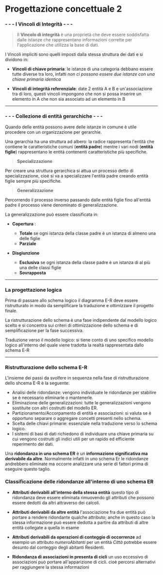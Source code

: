 # Progettazione concettuale 2

### - - - I Vincoli di Integrità - - -
>Il **Vincolo di integrità** è una proprietà che deve essere soddisfatta dalle istanze che rappresentano informazioni corrette per l'applicazione che utilizza la base di dati.

I Vincoli impliciti sono quelli imposti dalla stessa struttura dei dati e si dividono in:
- **Vincoli di chiave primaria**: le istanze di una categoria debbano essere tutte diverse tra loro, infatti *non ci possono essere due istanze con una chiave primaria identica*

- **Vincoli di integrità referenziale**: date 2 entità A e B e un'associazione tra di loro, questi vincoli impongono che non si possa inserire un elemento in A che non sia associato ad un elemento in B

- - - 
### - - - Collezione di entità gerarchiche - - -

Quando delle entità possono avere delle istanze in comune è utile procedere con un organizzazione per gerarchie.

Una gerarchia ha una struttura ad albero: la radice rappresenta l'entità che contiene le caratteristiche comuni (**entità padre**) mentre i vari nodi (**entità figlie**) rappresentano le entità contenenti caratteristiche più specifiche.

> **Specializzazione**
> 
Per creare una struttura gerarchica si attua un processo detto di specializzazione, cioè si va a specializzare l'entità padre creando entità figlie sempre più specifiche.

> **Generalizzazione**
> 
Percorrendo il processo inverso passando dalle entità figlie fino all'entità padre il processo viene denominato di generalizzazione.

La generalizzazione può essere classificata in:
- **Copertura** :
	- **Totale** se ogni istanza della classe padre è un istanza di almeno una delle figlie
	- **Parziale**

- **Disgiunzione**
	- **Esclusiva** se ogni istanza della classe padre è un istanza di al più una delle classi figlie
	- **Sovrapposta**

- - - 
### La progettazione logica

Prima di passare allo schema logico il diagramma E-R deve essere ristrutturato in modo da semplificare la traduzione e ottimizzare il progetto finale.

La ristrutturazione dello schema è una fase indipendente dal modello logico scelto e si concentra sui criteri di ottimizzazione dello schema e di semplificazione per la fase successiva.

Traduzione verso il modello logico: si tiene conto di uno specifico modello logico all'interno del quale viene tradotta la realtà rappresentata dallo schema E-R

- - - 
### Ristrutturazione dello schema E-R
L'insieme dei passi da svolfere in sequenza nella fase di ristrutturazione dello shcema E-R è la seguente:
- Analisi delle ridondanze: vengono individuate le ridondanze per stabilire se è necessario eliminarle o mantenerle.
- Eliminazione delle generalizzazioni: tutte le generalizzazioni vengono sostituite con altri costrutti del modello ER.
- Partizionamento/Accorpamento di entità e associazioni: si valuta se è opportuno separare o aggregare concetti presenti nello schema.
- Scelta delle chiavi primarie: essenziale nella traduzione verso lo schema logico.
- I sistemi di basi di dati richiedono di individuare una chiave primaria su cui vengono costruiti gli indici utili per un rapido ed efficiente reperimento dei dati.

Una **ridondanza in uno schema ER** è un **informazione significativa ma derivabile da altre**.
Normalmente infatti in uno schema Er le ridondanze andrebbero eliminate ma occorre analizzare una serie di fattori prima di eseguire questo taglio.

### Classificazione delle ridondanze all'interno di uno schema ER
- **Attributi derivabili all'interno della stessa entità**
 questo tipo di ridondanza deve essere eliminata rimuovendo gli attributi che possono essere dedotti da altri attraverso dei calcoli.

- **Attributi derivabili da altre entità**
 l'associazione fra due entità può portare a rendere ridondante qualche attributo; anche in questo caso la stessa informazione può essere dedotta a partire da attributi di altre entità collegate a quella in esame

- **Attributi derivabili da operazioni di conteggio di occorrenze**
 ad esempio un attributo *numeroAbitanti* per un entità *Città* potrebbe essere desunto dal conteggio degli abitanti Residenti.

- **Ridondanza di associazioni in presenta di cicli**
un uso eccessivo di associazioni può portare all'apparizione di cicli. cioè percorsi alternativi per raggiungere la stessa informazioni

<!--stackedit_data:
eyJoaXN0b3J5IjpbMTMwODc2MzU3NF19
-->